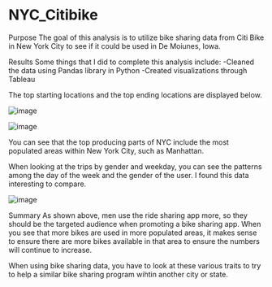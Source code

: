 # NYC_Citibike

Purpose
The goal of this analysis is to utilize bike sharing data from Citi Bike in New York City to see if it could be used in De Moiunes, Iowa.

Results
Some things that I did to complete this analysis include:
-Cleaned the data using Pandas library in Python
-Created visualizations through Tableau

The top starting locations and the top ending locations are displayed below.

![image](https://user-images.githubusercontent.com/103377635/190927524-42b6926b-e699-4b09-ab6f-2b29e25f9769.png)

![image](https://user-images.githubusercontent.com/103377635/190927540-8e045fc4-b157-4e69-9428-42c134927f29.png)

You can see that the top producing parts of NYC include the most populated areas within New York City, such as Manhattan.

When looking at the trips by gender and weekday, you can see the patterns among the day of the week and the gender of the user. I found this data interesting to compare.

![image](https://user-images.githubusercontent.com/103377635/190927598-ce7ff2b1-fc3c-43d6-bdc5-baf54303d00a.png)

Summary
As shown above, men use the ride sharing app more, so they should be the targeted audience when promoting a bike sharing app. When you see that more bikes are used in more populated areas, it makes sense to ensure there are more bikes available in that area to ensure the numbers will continue to increase.

When using bike sharing data, you have to look at these various traits to try to help a similar bike sharing program wihtin another city or state.
